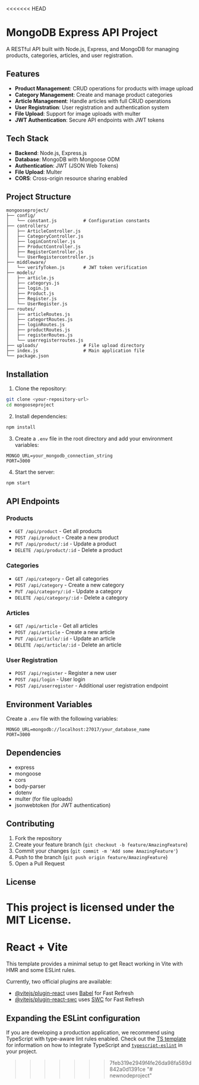 <<<<<<< HEAD
# MongoDB Express API Project

A RESTful API built with Node.js, Express, and MongoDB for managing products, categories, articles, and user registration.

## Features

- **Product Management**: CRUD operations for products with image upload
- **Category Management**: Create and manage product categories
- **Article Management**: Handle articles with full CRUD operations
- **User Registration**: User registration and authentication system
- **File Upload**: Support for image uploads with multer
- **JWT Authentication**: Secure API endpoints with JWT tokens

## Tech Stack

- **Backend**: Node.js, Express.js
- **Database**: MongoDB with Mongoose ODM
- **Authentication**: JWT (JSON Web Tokens)
- **File Upload**: Multer
- **CORS**: Cross-origin resource sharing enabled

## Project Structure

```
mongooseproject/
├── config/
│   └── constant.js          # Configuration constants
├── controllers/
│   ├── ArticleController.js
│   ├── CategoryController.js
│   ├── loginController.js
│   ├── ProductController.js
│   ├── RegisterController.js
│   └── UserRegistercontroller.js
├── middleware/
│   └── verifyToken.js       # JWT token verification
├── models/
│   ├── article.js
│   ├── categorys.js
│   ├── login.js
│   ├── Product.js
│   ├── Register.js
│   └── UserRegister.js
├── routes/
│   ├── articleRoutes.js
│   ├── categortRoutes.js
│   ├── loginRoutes.js
│   ├── productRoutes.js
│   ├── registerRoutes.js
│   └── userregisterroutes.js
├── uploads/                 # File upload directory
├── index.js                 # Main application file
└── package.json
```

## Installation

1. Clone the repository:
```bash
git clone <your-repository-url>
cd mongooseproject
```

2. Install dependencies:
```bash
npm install
```

3. Create a `.env` file in the root directory and add your environment variables:
```env
MONGO_URL=your_mongodb_connection_string
PORT=3000
```

4. Start the server:
```bash
npm start
```

## API Endpoints

### Products
- `GET /api/product` - Get all products
- `POST /api/product` - Create a new product
- `PUT /api/product/:id` - Update a product
- `DELETE /api/product/:id` - Delete a product

### Categories
- `GET /api/category` - Get all categories
- `POST /api/category` - Create a new category
- `PUT /api/category/:id` - Update a category
- `DELETE /api/category/:id` - Delete a category

### Articles
- `GET /api/article` - Get all articles
- `POST /api/article` - Create a new article
- `PUT /api/article/:id` - Update an article
- `DELETE /api/article/:id` - Delete an article

### User Registration
- `POST /api/register` - Register a new user
- `POST /api/login` - User login
- `POST /api/userregister` - Additional user registration endpoint

## Environment Variables

Create a `.env` file with the following variables:

```env
MONGO_URL=mongodb://localhost:27017/your_database_name
PORT=3000
```

## Dependencies

- express
- mongoose
- cors
- body-parser
- dotenv
- multer (for file uploads)
- jsonwebtoken (for JWT authentication)

## Contributing

1. Fork the repository
2. Create your feature branch (`git checkout -b feature/AmazingFeature`)
3. Commit your changes (`git commit -m 'Add some AmazingFeature'`)
4. Push to the branch (`git push origin feature/AmazingFeature`)
5. Open a Pull Request

## License

This project is licensed under the MIT License. 
=======
# React + Vite

This template provides a minimal setup to get React working in Vite with HMR and some ESLint rules.

Currently, two official plugins are available:

- [@vitejs/plugin-react](https://github.com/vitejs/vite-plugin-react/blob/main/packages/plugin-react) uses [Babel](https://babeljs.io/) for Fast Refresh
- [@vitejs/plugin-react-swc](https://github.com/vitejs/vite-plugin-react/blob/main/packages/plugin-react-swc) uses [SWC](https://swc.rs/) for Fast Refresh

## Expanding the ESLint configuration

If you are developing a production application, we recommend using TypeScript with type-aware lint rules enabled. Check out the [TS template](https://github.com/vitejs/vite/tree/main/packages/create-vite/template-react-ts) for information on how to integrate TypeScript and [`typescript-eslint`](https://typescript-eslint.io) in your project.
>>>>>>> 7feb319e2949f4fe26da98fa589d842a0d1391ce
"# newnodeproject" 
